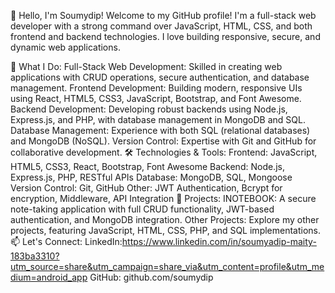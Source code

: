 
👋 Hello, I'm Soumydip!
Welcome to my GitHub profile! I'm a full-stack web developer with a strong command over JavaScript, HTML, CSS, and both frontend and backend technologies. I love building responsive, secure, and dynamic web applications.

🚀 What I Do:
Full-Stack Web Development: Skilled in creating web applications with CRUD operations, secure authentication, and database management.
Frontend Development: Building modern, responsive UIs using React, HTML5, CSS3, JavaScript, Bootstrap, and Font Awesome.
Backend Development: Developing robust backends using Node.js, Express.js, and PHP, with database management in MongoDB and SQL.
Database Management: Experience with both SQL (relational databases) and MongoDB (NoSQL).
Version Control: Expertise with Git and GitHub for collaborative development.
🛠 Technologies & Tools:
Frontend: JavaScript, HTML5, CSS3, React, Bootstrap, Font Awesome
Backend: Node.js, Express.js, PHP, RESTful APIs
Database: MongoDB, SQL, Mongoose
Version Control: Git, GitHub
Other: JWT Authentication, Bcrypt for encryption, Middleware, API Integration
🌟 Projects:
INOTEBOOK: A secure note-taking application with full CRUD functionality, JWT-based authentication, and MongoDB integration.
Other Projects: Explore my other projects, featuring JavaScript, HTML, CSS, PHP, and SQL implementations.
📫 Let's Connect:
LinkedIn:https://www.linkedin.com/in/soumyadip-maity-183ba3310?utm_source=share&utm_campaign=share_via&utm_content=profile&utm_medium=android_app
GitHub: github.com/soumydip
